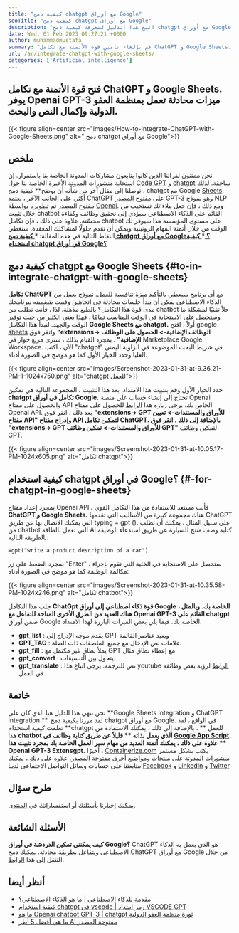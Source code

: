 ```yaml
---
title: "كيفية دمج chatgpt مع أوراق Google" 
seoTitle: "كيفية دمج chatgpt مع أوراق Google" 
description: "اتبع هذا الدليل لمعرفة كيفية دمج chatgpt مع أوراق Google. إثراء ملاءاتك باستخدام chatbot القائم على الذكاء الاصطناعي يسمى ChatGpt." 
date: Wed, 01 Feb 2023 09:27:21 +0000
author: muhammadmustafa
summary: "قم بإلغاء تأمين قوة الأتمتة مع تكامل ChatGPT و Google Sheets. يقدم Openai GPT-3 محادثة تعمل بالنيابة ، وإكمال النص & amp ؛ ميزات البحث." 
url: /ar/integrate-chatgpt-with-google-sheets/
categories: ['Artificial intelligence']
---
```


## فتح قوة الأتمتة مع تكامل ChatGPT و Google Sheets. يوفر Openai GPT-3 ميزات محادثة تعمل بمنظمة العفو الدولية وإكمال النص والبحث.

{{< figure align=center src="images/How-to-Integrate-ChatGPT-with-Google-Sheets.png" alt=" دمج chatgpt مع أوراق Google">}}


## ملخص
نحن ممتنون لقرائنا الذين كانوا يتابعون مشاركات المدونة الخاصة بنا باستمرار. إن استجابة منشورات المدونة الأخيرة الخاصة بنا حول [Code GPT][1] و [chatgpt][2] ساحقة. لذلك ، توصلنا إلى مقال آخر من شأنه أن يوضح** كيفية دمج chatgpt مع Google [Sheets][3]. أكثر. على الجانب الآخر ، يعتمد ChatGPT على [مفتوح المصدر][4] GPT-3 وهو نموذج NLP مفتوح المصدر تم تطويره بواسطة [Openai][5].
ومع ذلك ، فإن جعل ملاءاتك تستجيب من خلال تثبيت chatbot القائم على الذكاء الاصطناعي سيؤدي إلى تحقيق وظائف وكفاءة محسّنة. علاوة على ذلك ، فإن تكامل chatbot على مستوى المؤسسة هذا سيوفر لك الوقت من خلال أتمتة المهام الروتينية ويمكن أن تقدم حلولًا لمشاكلك المعقدة.
سنغطي النقاط التالية في هذه المقالة:
  *[ **كيفية دمج chatgpt مع أوراق Google؟** ][6]
  *[ **كيفية استخدام chatgpt في أوراق Google؟** ][7]

## كيفية دمج chatgpt مع Google Sheets   {#to-in-integrate-chatgpt-with-google-sheets}
**تكامل ChatGPT** مع أي برنامج سيعطي بالتأكيد ميزة تنافسية للعمل. نموذج يعمل من الذكاء الاصطناعى يمكن أن يبدأ جلسات محادثة في اتجاهين وقمت بتضمينه ببرنامجك مدى قوة هذا التكامل؟ بالطبع مذهلة. لذا ، فأنت تطلب من chatbot حلاً تقنيًا لمشكلة ما وستحصل على الاستجابة في الوقت المناسب تمامًا ، فهذا يعني الكثير من حيث توفير الوقت والجهد.
لنبدأ هذا التكامل  **Google Sheets مع chatgpt.** 
أولاً ، افتح google [sheets][3] وانقر فوق  **"extensions-> الوظائف الإضافية-> الحصول على الوظائف الإضافية"** . بمجرد القيام بذلك ، سترى مربع حوار في Marketplace Google Workspace. الآن ، اكتب "chatgpt" في شريط البحث الموضوعة في الزاوية اليمنى العليا وحدد الخيار الأول كما هو موضح في الصورة أدناه.

{{< figure align=center src="images/Screenshot-2023-01-31-at-9.36.21-PM-1-1024x750.png" alt="chatgpt للعمل">}}

حدد الخيار الأول وقم بتثبيت هذا الامتداد. بعد هذا التثبيت ، المجموعة التالية هي تمكين  **chatgpt تكامل في أوراق Google.** 
تحتاج إلى إنشاء حساب على منصة Openai والحصول على مفتاح API الخاص بك. يرجى زيارة هذا [الرابط][1] للحصول على مفتاح Openai API.
بعد ذلك ، انقر فوق **"extensions-> GPT للأوراق والمستندات-> تعيين مفتاح API"  **وإدراج مفتاح API لتمكين تكامل ChatGPT. بالإضافة إلى ذلك ، انقر فوق**   "extensions-> GPT للأوراق والمستندات-> تمكين وظائف GPT"** لتمكين وظائف GPT.

{{< figure align=center src="images/Screenshot-2023-01-31-at-10.05.17-PM-1024x605.png" alt="تكامل chatgpt">}}


## كيفية استخدام chatgpt في أوراق Google؟   {#-for-chatgpt-in-google-sheets}
بمجرد إعداد مفتاح Openai API ، فأنت مستعد للاستفادة من هذا التكامل القوي  **ChatGPT و Google Sheets.**  هناك مجموعة كبيرة من الأساليب التي تقدمها ChatGPT التي يمكنك الاتصال بها عن طريق typing = gpt ().
على سبيل المثال ، يمكنك أن تطلب من chatbot التي تعمل بالطاقة AI كتابة وصف منتج للسيارة عن طريق استدعاء الوظيفة بالطريقة التالية:
```
=gpt("write a product description of a car")
```
بمجرد الضغط على زر "Enter" ، ستحصل على الاستجابة في الخلية التي تقوم بإجراء مكالمة الوظيفة كما هو موضح في الصورة أدناه:

{{< figure align=center src="images/Screenshot-2023-01-31-at-10.35.58-PM-1024x246.png" alt="تكامل chatbot">}}

جلب هذا التكامل **ChatGpt  **قوة ذكاء اصطناعي إلى أوراق Google الخاصة بك. وبالمثل ، هناك العديد من الطرق الأخرى المتاحة للتفاعل مع**   Openai GPT-3 القائم على chatgpt** ضمن أوراق Google الخاصة بك.
فيما يلي بعض الميزات البارزة لهذا الامتداد:
  * **gpt_list** : يقدم موجه الإدراج إلى GPT ويعيد عناصر القائمة
  * **GPT_TAG** : علامات نص الإدخال مع جميع الملصقات ذات الصلة.
  * **gpt_fill** : يملأ نطاق غير مكتمل مع GPT مع إعطاء نطاق مثال
  * **gpt_convert** : يتحول بين التنسيقات.
  * **gpt_translate** : نص للترجمة.
يرجى اتباع هذا youtube [الرابط][8] لرؤية بعض وظائفه في العمل.

## خاتمة
نحن ننهي هذا الدليل هنا الذي كان على **Google Sheets Integration و ChatGPT Integration **. لقد مررنا بكيفية دمج chatgpt مع أوراق Google. في الواقع ، لقد تعلمت كيفية استخدام  **chatgpt للعمل ** . بالإضافة إلى ذلك ، يمكنك الاستفادة من هذا  **chatbot الذي يعمل بذاته **  قليلاً عن طريق كتابة وظائف في [Google App Script][9]. علاوة على ذلك ، يمكنك أتمتة العديد من مهام سير العمل الخاصة بك بمجرد تثبيت هذا ** Openai GPT-3 Extensgpt.** 
أخيرًا ، [Containerize.com][10] يكتب بشكل مستمر منشورات المدونة على منتجات ومواضيع أخرى مفتوحة المصدر. علاوة على ذلك ، يمكنك متابعتنا على حسابات وسائل التواصل الاجتماعي لدينا [Facebook][11] و [LinkedIn][12] و [Twitter][13].

## طرح سؤال
يمكنك إخبارنا بأسئلتك أو استفساراتك في [المنتدى][14].

## الأسئلة الشائعة
**كيف يمكنني تمكين الدردشة في أوراق Google؟**
ChatGPT هو الذي يعمل به الذكاء الاصطناعى ويتفاعل بطريقة محادثة. يمكنك دمج ChatGPT مع أوراق Google من خلال التنقل إلى هذا [الرابط][6].

## أنظر أيضا
  * [مقدمة للذكاء الاصطناعي | ما هو الذكاء الاصطناعي؟][15]
  * [كيفية استخدام chatgpt في vscode | رمز امتداد VSCODE GPT][1]
  * [ما هو Openai chatbot GPT-3 | chatgpt ثورة منظمة العفو الدولية][2]
  * [ما هي أفضل 5 أطر AI مفتوحة المصدر][16]

  
[1]: https://blog.containerize.com/artificial-intelligence/how-to-use-chatgpt-in-vscode-the-vscode-extension-codegpt/
[2]: https://blog.containerize.com/artificial-intelligence/what-is-openai-chatbot-gpt-3-chatgpt-an-ai-revolution/
[3]: https://www.google.com/sheets/about/
[4]: https://products.containerize.com/
[5]: https://openai.com/
[6]: #How-to-integrate-ChatGPT-with-Google-Sheets
[7]: #How-to-Use-ChatGPT-in-Google-Sheets
[8]: https://www.youtube.com/watch?v=lnQPAWWmaKk&t=106s
[9]: https://www.google.com/script/start/
[10]: https://www.containerize.com/
[11]: https://web.facebook.com/containerize
[12]: https://www.linkedin.com/company/containerize/
[13]: https://twitter.com/containerize_co
[14]: https://forum.containerize.com/
[15]: https://blog.containerize.com/artificial-intelligence/an-introduction-to-artificial-intelligence-what-is-ai/
[16]: https://blog.containerize.com/artificial-intelligence/top-5-open-source-ai-frameworks/
